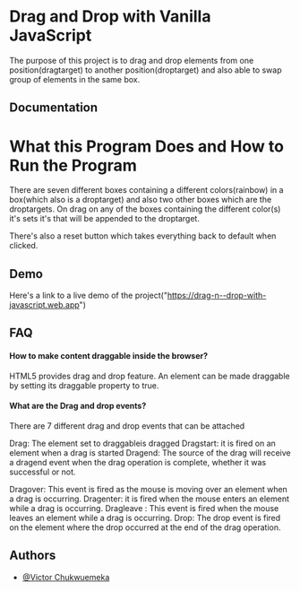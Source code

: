 # Drag and Drop with Vanilla JavaScript

The purpose of this project is to drag and drop elements from one 
position(dragtarget) to another position(droptarget) and also able to 
swap group of elements in the same box.

## Documentation

# What this Program Does and How to Run the Program 

There are seven different boxes containing a different colors(rainbow) 
in a box(which also is a droptarget) and also two other boxes which are the 
droptargets. On drag on any of the boxes containing the different color(s) it's sets 
it's that will be appended to the droptarget.

There's also a reset button which takes everything back to default when clicked.

## Demo

Here's a link to a live demo of the project("https://drag-n--drop-with-javascript.web.app")


## FAQ

#### How to make content draggable inside the browser?

HTML5 provides drag and drop feature. An element can be made draggable by setting its draggable property to true.

#### What are the Drag and drop events?

There are 7 different drag and drop events that can be attached

Drag: The element set to draggableis dragged
Dragstart: it is fired on an element when a drag is started 
Dragend: The source of the drag will receive a dragend event when the drag operation is complete, whether it was successful or not.

Dragover: This event is fired as the mouse is moving over an element when a drag is occurring.
Dragenter: it is fired when the mouse enters an element while a drag is occurring.
Dragleave : This event is fired when the mouse leaves an element while a drag is occurring.
Drop: The drop event is fired on the element where the drop occurred at the end of the drag operation.

## Authors

- [@Victor Chukwuemeka](https://www.github.com/AJcreativity001)